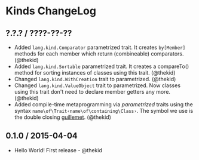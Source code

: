 Kinds ChangeLog
===============

## ?.?.? / ????-??-??

* Added `lang.kind.Comparator` parametrized trait. It creates `by[Member]`
  methods for each member which return (combineable) comparators.
  (@thekid)
* Added `lang.kind.Sortable` parametrized trait. It creates a compareTo()
  method for sorting instances of classes using this trait.
  (@thekid)
* Changed `lang.kind.WithCreation` trait to parametrized.
  (@thekid)
* Changed `lang.kind.ValueObject` trait to parametrized. Now classes
  using this trait don't need to declare member getters any more.
  (@thekid)
* Added compile-time metaprogramming via *parametrized* traits using
  the syntax `name\of\Trait‹name\of\containing\Class›`. The symbol we use
  is the double closing [guillemet](http://en.wikipedia.org/wiki/Guillemet).
  (@thekid)

## 0.1.0 / 2015-04-04

* Hello World! First release - @thekid
